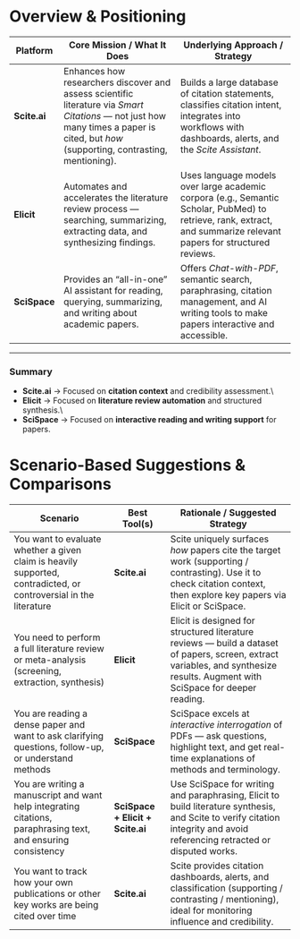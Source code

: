 # Overview & Positioning

| **Platform** | **Core Mission / What It Does** | **Underlying Approach / Strategy** |
|-----------------|---------------------------|-----------------------------|
| **Scite.ai** | Enhances how researchers discover and assess scientific literature via *Smart Citations* — not just how many times a paper is cited, but *how* (supporting, contrasting, mentioning). | Builds a large database of citation statements, classifies citation intent, integrates into workflows with dashboards, alerts, and the *Scite Assistant*. |
| **Elicit** | Automates and accelerates the literature review process — searching, summarizing, extracting data, and synthesizing findings. | Uses language models over large academic corpora (e.g., Semantic Scholar, PubMed) to retrieve, rank, extract, and summarize relevant papers for structured reviews. |
| **SciSpace** | Provides an “all-in-one” AI assistant for reading, querying, summarizing, and writing about academic papers. | Offers *Chat-with-PDF*, semantic search, paraphrasing, citation management, and AI writing tools to make papers interactive and accessible. |

------------------------------------------------------------------------

### Summary

-   **Scite.ai** → Focused on **citation context** and credibility assessment.\
-   **Elicit** → Focused on **literature review automation** and structured synthesis.\
-   **SciSpace** → Focused on **interactive reading and writing support** for papers.




# Scenario-Based Suggestions & Comparisons

| **Scenario** | **Best Tool(s)** | **Rationale / Suggested Strategy** |
|---------------|------------------|------------------------------------|
| You want to evaluate whether a given claim is heavily supported, contradicted, or controversial in the literature | **Scite.ai** | Scite uniquely surfaces *how* papers cite the target work (supporting / contrasting). Use it to check citation context, then explore key papers via Elicit or SciSpace. |
| You need to perform a full literature review or meta-analysis (screening, extraction, synthesis) | **Elicit** | Elicit is designed for structured literature reviews — build a dataset of papers, screen, extract variables, and synthesize results. Augment with SciSpace for deeper reading. |
| You are reading a dense paper and want to ask clarifying questions, follow-up, or understand methods | **SciSpace** | SciSpace excels at *interactive interrogation* of PDFs — ask questions, highlight text, and get real-time explanations of methods and terminology. |
| You are writing a manuscript and want help integrating citations, paraphrasing text, and ensuring consistency | **SciSpace + Elicit + Scite.ai** | Use SciSpace for writing and paraphrasing, Elicit to build literature synthesis, and Scite to verify citation integrity and avoid referencing retracted or disputed works. |
| You want to track how your own publications or other key works are being cited over time | **Scite.ai** | Scite provides citation dashboards, alerts, and classification (supporting / contrasting / mentioning), ideal for monitoring influence and credibility. |